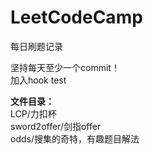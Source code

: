 # LeetCodeCamp
每日刷题记录

坚持每天至少一个commit！  
加入hook test  

**文件目录：**   
LCP/力扣杯  
sword2offer/剑指offer  
odds/搜集的奇特，有趣题目解法
